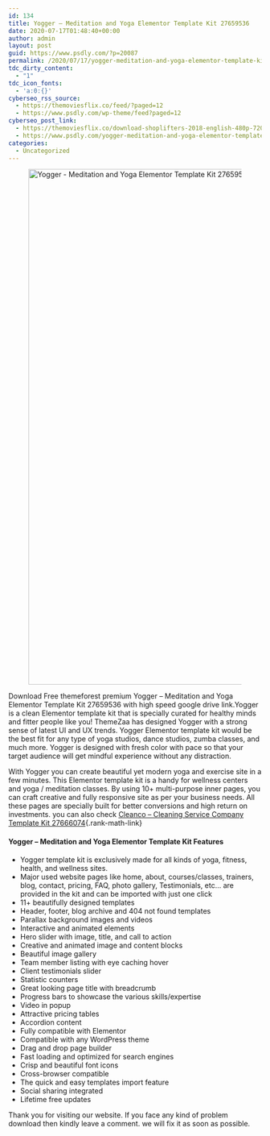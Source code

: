 ```yaml
---
id: 134
title: Yogger – Meditation and Yoga Elementor Template Kit 27659536
date: 2020-07-17T01:48:40+00:00
author: admin
layout: post
guid: https://www.psdly.com/?p=20087
permalink: /2020/07/17/yogger-meditation-and-yoga-elementor-template-kit-27659536/
tdc_dirty_content:
  - "1"
tdc_icon_fonts:
  - 'a:0:{}'
cyberseo_rss_source:
  - https://themoviesflix.co/feed/?paged=12
  - https://www.psdly.com/wp-theme/feed?paged=12
cyberseo_post_link:
  - https://themoviesflix.co/download-shoplifters-2018-english-480p-720p/
  - https://www.psdly.com/yogger-meditation-and-yoga-elementor-template-kit-27659536
categories:
  - Uncategorized
---
```

<figure class="wp-block-image size-large"><img loading="lazy" width="1024" height="1024" src="https://i0.wp.com/www.psdly.com/wp-content/uploads/2020/07/Yogger-Meditation-and-Yoga-Elementor-Template-Kit-27659536-1.jpg?resize=1024%2C1024&ssl=1" alt="Yogger - Meditation and Yoga Elementor Template Kit 27659536" class="wp-image-20088" srcset="https://i0.wp.com/www.psdly.com/wp-content/uploads/2020/07/Yogger-Meditation-and-Yoga-Elementor-Template-Kit-27659536-1.jpg?resize=1024%2C1024&ssl=1 1024w, https://i0.wp.com/www.psdly.com/wp-content/uploads/2020/07/Yogger-Meditation-and-Yoga-Elementor-Template-Kit-27659536-1.jpg?resize=300%2C300&ssl=1 300w, https://i0.wp.com/www.psdly.com/wp-content/uploads/2020/07/Yogger-Meditation-and-Yoga-Elementor-Template-Kit-27659536-1.jpg?resize=150%2C150&ssl=1 150w, https://i0.wp.com/www.psdly.com/wp-content/uploads/2020/07/Yogger-Meditation-and-Yoga-Elementor-Template-Kit-27659536-1.jpg?resize=768%2C769&ssl=1 768w, https://i0.wp.com/www.psdly.com/wp-content/uploads/2020/07/Yogger-Meditation-and-Yoga-Elementor-Template-Kit-27659536-1.jpg?resize=370%2C370&ssl=1 370w, https://i0.wp.com/www.psdly.com/wp-content/uploads/2020/07/Yogger-Meditation-and-Yoga-Elementor-Template-Kit-27659536-1.jpg?resize=100%2C100&ssl=1 100w, https://i0.wp.com/www.psdly.com/wp-content/uploads/2020/07/Yogger-Meditation-and-Yoga-Elementor-Template-Kit-27659536-1.jpg?resize=787%2C788&ssl=1 787w, https://i0.wp.com/www.psdly.com/wp-content/uploads/2020/07/Yogger-Meditation-and-Yoga-Elementor-Template-Kit-27659536-1.jpg?resize=424%2C424&ssl=1 424w, https://i0.wp.com/www.psdly.com/wp-content/uploads/2020/07/Yogger-Meditation-and-Yoga-Elementor-Template-Kit-27659536-1.jpg?resize=600%2C600&ssl=1 600w, https://i0.wp.com/www.psdly.com/wp-content/uploads/2020/07/Yogger-Meditation-and-Yoga-Elementor-Template-Kit-27659536-1.jpg?w=1200&ssl=1 1200w" sizes="(max-width: 1000px) 100vw, 1000px" title="Yogger - Meditation and Yoga Elementor Template Kit 27659536 2" data-recalc-dims="1" /></figure> 

Download Free themeforest premium Yogger – Meditation and Yoga Elementor Template Kit 27659536 with high speed google drive link.Yogger is a clean Elementor template kit that is specially curated for healthy minds and fitter people like you! ThemeZaa has designed Yogger with a strong sense of latest UI and UX trends. Yogger Elementor template kit would be the best fit for any type of yoga studios, dance studios, zumba classes, and much more. Yogger is designed with fresh color with pace so that your target audience will get mindful experience without any distraction.

With Yogger you can create beautiful yet modern yoga and exercise site in a few minutes. This Elementor template kit is a handy for wellness centers and yoga / meditation classes. By using 10+ multi-purpose inner pages, you can craft creative and fully responsive site as per your business needs. All these pages are specially built for better conversions and high return on investments. you can also check [Cleanco – Cleaning Service Company Template Kit 27666074](https://www.psdly.com/cleanco-cleaning-service-company-template-kit){.rank-math-link}

#### Yogger – Meditation and Yoga Elementor Template Kit Features

  * Yogger template kit is exclusively made for all kinds of yoga, fitness, health, and wellness sites.
  * Major used website pages like home, about, courses/classes, trainers, blog, contact, pricing, FAQ, photo gallery, Testimonials, etc… are provided in the kit and can be imported with just one click
  * 11+ beautifully designed templates
  * Header, footer, blog archive and 404 not found templates
  * Parallax background images and videos
  * Interactive and animated elements
  * Hero slider with image, title, and call to action
  * Creative and animated image and content blocks
  * Beautiful image gallery
  * Team member listing with eye caching hover
  * Client testimonials slider
  * Statistic counters
  * Great looking page title with breadcrumb
  * Progress bars to showcase the various skills/expertise
  * Video in popup
  * Attractive pricing tables
  * Accordion content
  * Fully compatible with Elementor
  * Compatible with any WordPress theme
  * Drag and drop page builder
  * Fast loading and optimized for search engines
  * Crisp and beautiful font icons
  * Cross-browser compatible
  * The quick and easy templates import feature
  * Social sharing integrated
  * Lifetime free updates

Thank you for visiting our website. If you face any kind of problem download then kindly leave a comment. we will fix it as soon as possible.